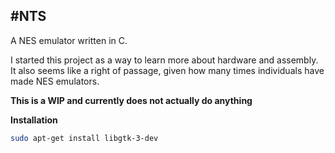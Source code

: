 #NTS
---

A NES emulator written in C.

I started this project as a way to learn more about hardware and assembly. It
also seems like a right of passage, given how many times individuals have made
NES emulators.

**This is a WIP and currently does not actually do anything**

**Installation**

```bash
sudo apt-get install libgtk-3-dev
```
